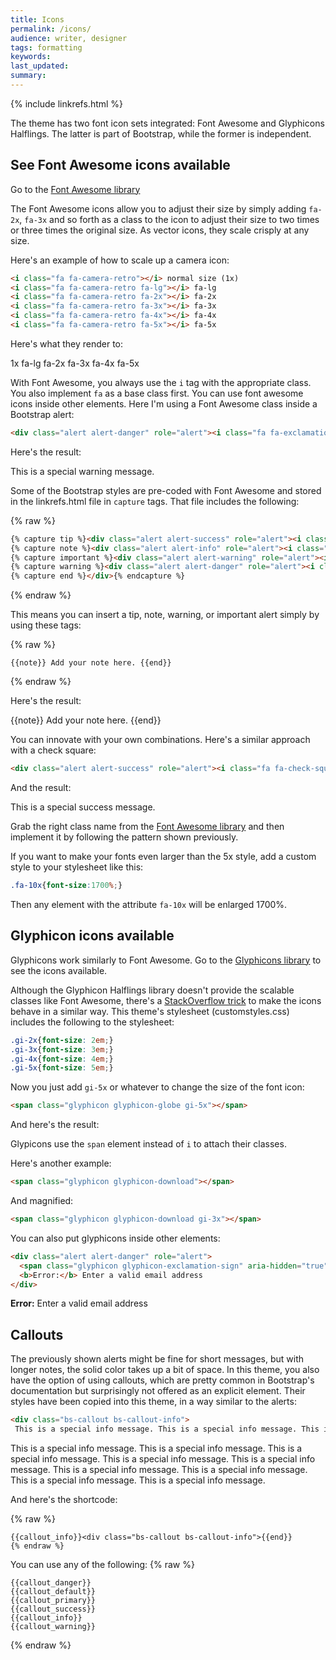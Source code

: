 ```yaml
---
title: Icons
permalink: /icons/
audience: writer, designer
tags: formatting
keywords: 
last_updated: 
summary: 
---
```

{% include linkrefs.html %} 


The theme has two font icon sets integrated: Font Awesome and Glyphicons Halflings. The latter is part of Bootstrap, while the former is independent. 

## See Font Awesome icons available

Go to the [Font Awesome library](http://fortawesome.github.io/Font-Awesome/icons/)

The Font Awesome icons allow you to adjust their size by simply adding `fa-2x`, `fa-3x` and so forth as a class to the icon to adjust their size to two times or three times the original size. As vector icons, they scale crisply at any size.

Here's an example of how to scale up a camera icon:

```html
<i class="fa fa-camera-retro"></i> normal size (1x)
<i class="fa fa-camera-retro fa-lg"></i> fa-lg
<i class="fa fa-camera-retro fa-2x"></i> fa-2x
<i class="fa fa-camera-retro fa-3x"></i> fa-3x
<i class="fa fa-camera-retro fa-4x"></i> fa-4x
<i class="fa fa-camera-retro fa-5x"></i> fa-5x
```

Here's what they render to:

<i class="fa fa-camera-retro"></i> 1x
<i class="fa fa-camera-retro fa-lg"></i> fa-lg
<i class="fa fa-camera-retro fa-2x"></i> fa-2x
<i class="fa fa-camera-retro fa-3x"></i> fa-3x
<i class="fa fa-camera-retro fa-4x"></i> fa-4x
<i class="fa fa-camera-retro fa-5x"></i> fa-5x

With Font Awesome, you always use the `i` tag with the appropriate class. You also implement `fa` as a base class first. You can use font awesome icons inside other elements. Here I'm using a Font Awesome class inside a Bootstrap alert:

```html
<div class="alert alert-danger" role="alert"><i class="fa fa-exclamation-circle"></i> <b>Warning: </b>This is a special warning message.
```

Here's the result:

<div class="alert alert-danger" role="alert"><i class="fa fa-exclamation-circle fa-lg"></i> This is a special warning message.</div>

Some of the Bootstrap styles are pre-coded with Font Awesome and stored in the linkrefs.html file in `capture` tags. That file includes the following:

{% raw %}
```html
{% capture tip %}<div class="alert alert-success" role="alert"><i class="fa fa-check-square-o"></i> <b>Tip: </b>{% endcapture %}
{% capture note %}<div class="alert alert-info" role="alert"><i class="fa fa-info-circle"></i> <b>Note: </b>{% endcapture %}
{% capture important %}<div class="alert alert-warning" role="alert"><i class="fa fa-warning"></i> <b>Important: </b>{% endcapture %}
{% capture warning %}<div class="alert alert-danger" role="alert"><i class="fa fa-exclamation-circle"></i> <b>Warning: </b>{% endcapture %}
{% capture end %}</div>{% endcapture %}
```
{% endraw %}

This means you can insert a tip, note, warning, or important alert simply by using these tags:

{% raw %}
```
{{note}} Add your note here. {{end}}
```
{% endraw %}

Here's the result:

{{note}} Add your note here. {{end}}

You can innovate with your own combinations. Here's a similar approach with a check square:

```html
<div class="alert alert-success" role="alert"><i class="fa fa-check-square-o fa-lg"></i> This is a special success message.</div>
```

And the result:

<div class="alert alert-success" role="alert"><i class="fa fa-check-square-o fa-lg"></i> This is a special success message.</div>


Grab the right class name from the [Font Awesome library](http://fortawesome.github.io/Font-Awesome/icons/) and then implement it by following the pattern shown previously.

If you want to make your fonts even larger than the 5x style, add a custom style to your stylesheet like this:

```css
.fa-10x{font-size:1700%;}
```

Then any element with the attribute `fa-10x` will be enlarged 1700%.

## Glyphicon icons available

Glyphicons work similarly to Font Awesome. Go to the [Glyphicons library](http://getbootstrap.com/components/#glyphicons) to see the icons available. 

Although the Glyphicon Halflings library doesn't provide the scalable classes like Font Awesome, there's a [StackOverflow trick](http://stackoverflow.com/questions/24960201/how-do-i-make-glyphicons-bigger-change-size)  to make the icons behave in a similar way. This theme's stylesheet (customstyles.css) includes the following to the stylesheet:

```css
.gi-2x{font-size: 2em;}
.gi-3x{font-size: 3em;}
.gi-4x{font-size: 4em;}
.gi-5x{font-size: 5em;}
```

Now you just add `gi-5x` or whatever to change the size of the font icon:

```html
<span class="glyphicon glyphicon-globe gi-5x"></span>
```

And here's the result:

<span class="glyphicon glyphicon-globe gi-5x"></span>

Glypicons use the `span` element instead of `i` to attach their classes. 

Here's another example:

```html
<span class="glyphicon glyphicon-download"></span>
```

<span class="glyphicon glyphicon-download"></span>

And magnified:

```html
<span class="glyphicon glyphicon-download gi-3x"></span>
```

<span class="glyphicon glyphicon-download gi-3x"></span>

You can also put glyphicons inside other elements:

```html
<div class="alert alert-danger" role="alert">
  <span class="glyphicon glyphicon-exclamation-sign" aria-hidden="true"></span>
  <b>Error:</b> Enter a valid email address
</div>
```

<div class="alert alert-danger" role="alert">
  <span class="glyphicon glyphicon-exclamation-sign" aria-hidden="true"></span>
  <b>Error:</b> Enter a valid email address
</div>

## Callouts

The previously shown alerts might be fine for short messages, but with longer notes, the solid color takes up a bit of space. In this theme, you also have the option of using callouts, which are pretty common in Bootstrap's documentation but surprisingly not offered as an explicit element. Their styles have been copied into this theme, in a way similar to the alerts:

```html
<div class="bs-callout bs-callout-info">
 This is a special info message. This is a special info message. This is a special info message. This is a special info message. This is a special info message. This is a special info message. This is a special info message. This is a special info message. This is a special info message. </div>
```

<div class="alert alert-info" role="alert"><span class="glyphicon glyphicon-question-sign"></span> This is a special info message. This is a special info message. This is a special info message. This is a special info message. This is a special info message. This is a special info message. This is a special info message. This is a special info message. This is a special info message. </div>

And here's the shortcode:

{% raw %}
```
{{callout_info}}<div class="bs-callout bs-callout-info">{{end}}
{% endraw %}
```

You can use any of the following:
{% raw %}
```
{{callout_danger}} 
{{callout_default}} 
{{callout_primary}} 
{{callout_success}} 
{{callout_info}} 
{{callout_warning}} 
```
{% endraw %}


